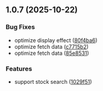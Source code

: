 ## 1.0.7 (2025-10-22)


### Bug Fixes

* optimize display effect ([80f4ba6](https://github.com/LeekHub/leek-fund-lite/commit/80f4ba66a45a2dd0caf4c703302233c30a858671))
* optimize fetch data ([c7715b2](https://github.com/LeekHub/leek-fund-lite/commit/c7715b237bb05a2d9fcea3faf3724335cc0b0a78))
* optimize fetch data ([85e8531](https://github.com/LeekHub/leek-fund-lite/commit/85e8531c07e7da36e4bfa876dff26dfd91a2ccb1))


### Features

* support stock search ([1029f51](https://github.com/LeekHub/leek-fund-lite/commit/1029f51141684ee212830b708618efb81571a6d0))



